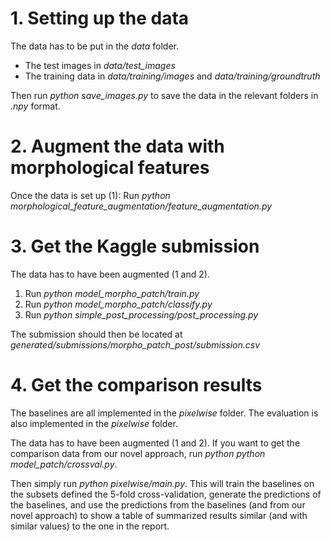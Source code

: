 # 1. Setting up the data

The data has to be put in the *data* folder.

- The test images in *data/test_images*
- The training data in *data/training/images* and *data/training/groundtruth*

Then run *python save_images.py* to save the data in the relevant folders in *.npy* format.

# 2. Augment the data with morphological features

Once the data is set up (1):
Run *python morphological_feature_augmentation/feature_augmentation.py*

# 3. Get the Kaggle submission

The data has to have been augmented (1 and 2).

1. Run *python model_morpho_patch/train.py*
2. Run *python model_morpho_patch/classify.py*
3. Run *python simple_post_processing/post_processing.py*

The submission should then be located at *generated/submissions/morpho_patch_post/submission.csv*

# 4. Get the comparison results

The baselines are all implemented in the *pixelwise* folder.
The evaluation is also implemented in the *pixelwise* folder.

The data has to have been augmented (1 and 2).
If you want to get the comparison data from our novel approach, run *python python model_patch/crossval.py*.

Then simply run *python pixelwise/main.py*.
This will train the baselines on the subsets defined the 5-fold cross-validation, generate the predictions of the baselines,
and use the predictions from the baselines (and from our novel approach) to show a table of summarized results similar (and with similar values) to the one in the report.
